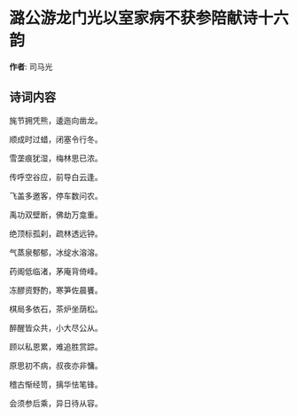 # 潞公游龙门光以室家病不获参陪献诗十六韵

**作者**: 司马光

## 诗词内容

旄节拥凭熊，逶迤向凿龙。

顺成时过蜡，闭塞令行冬。

雪垄痕犹湿，梅林思已浓。

传呼空谷应，前导白云逢。

飞盖多邀客，停车数问农。

禹功双壁断，佛劫万龛重。

绝顶标孤刹，疏林透远钟。

气蒸泉郁郁，冰绽水溶溶。

药阁低临渚，茅庵背倚峰。

冻醪资野酌，寒笋佐晨饔。

棋局多依石，茶炉坐荫松。

醉醒皆众共，小大尽公从。

顾以私恩累，难追胜赏踪。

原思初不病，叔夜亦非慵。

稽古惭经笥，摛华怯笔锋。

会须参后乘，异日待从容。

